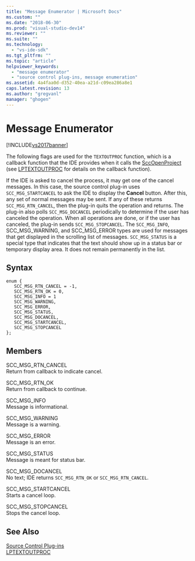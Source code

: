 ```yaml
---
title: "Message Enumerator | Microsoft Docs"
ms.custom: ""
ms.date: "2018-06-30"
ms.prod: "visual-studio-dev14"
ms.reviewer: ""
ms.suite: ""
ms.technology: 
  - "vs-ide-sdk"
ms.tgt_pltfrm: ""
ms.topic: "article"
helpviewer_keywords: 
  - "message enumerator"
  - "source control plug-ins, message enumeration"
ms.assetid: 4a4faa0d-d352-40ea-a21d-c09ea286a8e1
caps.latest.revision: 13
ms.author: "gregvanl"
manager: "ghogen"
---
```

# Message Enumerator
[!INCLUDE[vs2017banner](../includes/vs2017banner.md)]

  
The following flags are used for the `TEXTOUTPROC` function, which is a callback function that the IDE provides when it calls the [SccOpenProject](../extensibility/sccopenproject-function.md) (see [LPTEXTOUTPROC](../extensibility/lptextoutproc.md) for details on the callback function).  
  
 If the IDE is asked to cancel the process, it may get one of the cancel messages. In this case, the source control plug-in uses `SCC_MSG_STARTCANCEL` to ask the IDE to display the **Cancel** button. After this, any set of normal messages may be sent. If any of these returns `SCC_MSG_RTN_CANCEL`, then the plug-in quits the operation and returns. The plug-in also polls `SCC_MSG_DOCANCEL` periodically to determine if the user has canceled the operation. When all operations are done, or if the user has canceled, the plug-in sends `SCC_MSG_STOPCANCEL`. The `SCC_MSG_INFO`, SCC_MSG_WARNING, and SCC_MSG_ERROR types are used for messages that get displayed in the scrolling list of messages. `SCC_MSG_STATUS` is a special type that indicates that the text should show up in a status bar or temporary display area. It does not remain permanently in the list.  
  
## Syntax  
  
```  
enum {   
   SCC_MSG_RTN_CANCEL = -1,   
   SCC_MSG_RTN_OK = 0,   
   SCC_MSG_INFO = 1   
   SCC_MSG_WARNING,   
   SCC_MSG_ERROR,   
   SCC_MSG_STATUS,   
   SCC_MSG_DOCANCEL,   
   SCC_MSG_STARTCANCEL,   
   SCC_MSG_STOPCANCEL   
};  
```  
  
## Members  
 SCC_MSG_RTN_CANCEL  
 Return from callback to indicate cancel.  
  
 SCC_MSG_RTN_OK  
 Return from callback to continue.  
  
 SCC_MSG_INFO  
 Message is informational.  
  
 SCC_MSG_WARNING  
 Message is a warning.  
  
 SCC_MSG_ERROR  
 Message is an error.  
  
 SCC_MSG_STATUS  
 Message is meant for status bar.  
  
 SCC_MSG_DOCANCEL  
 No text; IDE returns `SCC_MSG_RTN_OK` or `SCC_MSG_RTN_CANCEL`.  
  
 SCC_MSG_STARTCANCEL  
 Starts a cancel loop.  
  
 SCC_MSG_STOPCANCEL  
 Stops the cancel loop.  
  
## See Also  
 [Source Control Plug-ins](../extensibility/source-control-plug-ins.md)   
 [LPTEXTOUTPROC](../extensibility/lptextoutproc.md)


